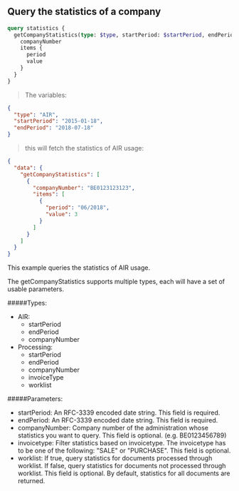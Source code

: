 ## Query the statistics of a company

```graphql
query statistics {
  getCompanyStatistics(type: $type, startPeriod: $startPeriod, endPeriod: $endPeriod) {
    companyNumber
    items {
      period
      value
    }
  }
}
```

> The variables:

```json
{ 
  "type": "AIR",
  "startPeriod": "2015-01-18", 
  "endPeriod": "2018-07-18"
}
```

> this will fetch the statistics of AIR usage:

```json
{
  "data": {
    "getCompanyStatistics": [
      {
        "companyNumber": "BE0123123123",
        "items": [
          {
            "period": "06/2018",
            "value": 3
          }
        ]
      }
    ]
  }
}
```

This example queries the statistics of AIR usage.

The getCompanyStatistics supports multiple types, each will have a set of usable parameters.

#####Types:
- AIR:
    * startPeriod
    * endPeriod
    * companyNumber
- Processing:
    * startPeriod
    * endPeriod
    * companyNumber
    * invoiceType
    * worklist

#####Parameters:
- startPeriod: An RFC-3339 encoded date string. This field is required.
- endPeriod: An RFC-3339 encoded date string. This field is required.
- companyNumber: Company number of the administration whose statistics you want to query. This field is optional. (e.g. BE0123456789)
- invoicetype: Filter statistics based on invoicetype. The invoicetype has to be one of the following: "SALE" or "PURCHASE". This field is
optional. 
- worklist: If true, query statistics for documents processed through worklist. If false, query statistics for documents not processed through
worklist. This field is optional. By default, statistics for all documents are returned.